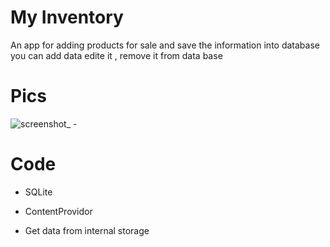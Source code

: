# My Inventory
An app for adding products for sale and save the information into database
you can add data edite it , remove it from data base 

# Pics 

![screenshot_ -](https://user-images.githubusercontent.com/33801510/38157978-d95ad99c-348c-11e8-9d2c-3a718601b375.png)

# Code 

- SQLite 

- ContentProvidor

- Get data from internal storage


